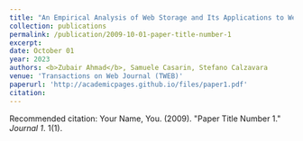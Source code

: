 ```yaml
---
title: "An Empirical Analysis of Web Storage and Its Applications to Web Tracking"
collection: publications
permalink: /publication/2009-10-01-paper-title-number-1
excerpt: 
date: October 01
year: 2023
authors: <b>Zubair Ahmad</b>, Samuele Casarin, Stefano Calzavara
venue: 'Transactions on Web Journal (TWEB)'
paperurl: 'http://academicpages.github.io/files/paper1.pdf'
citation:
---
```



Recommended citation: Your Name, You. (2009). "Paper Title Number 1." <i>Journal 1</i>. 1(1).
